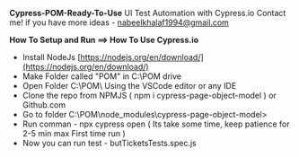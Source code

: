
**Cypress-POM-Ready-To-Use** 
UI Test Automation with Cypress.io 
Contact me! if you have more ideas -  [nabeelkhalaf1994@gmail.com](mailto:nabeelkhalaf1994@gmail.com)  


**How To Setup and Run ==> How To Use Cypress.io**

 - Install NodeJs 
   [https://nodejs.org/en/download/](https://nodejs.org/en/download/)  
 - Make Folder called "POM" in C:\POM drive 
 - Open Folder C:\POM\  Using the VSCode editor or any IDE
 - Clone the repo from NPMJS ( npm i cypress-page-object-model  ) or Github.com
 - Go to folder C:\POM\node_modules\cypress-page-object-model>
 - Run comman - npx cypress open ( Its take some time, keep patience for 2-5 min max First time run )
 - Now you can run test - butTicketsTests.spec.js
